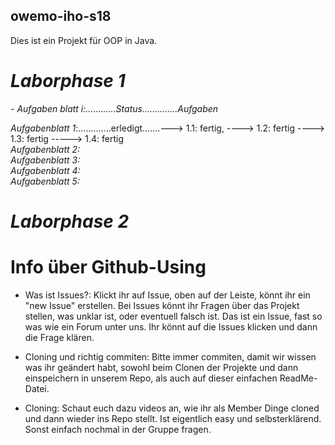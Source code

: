## owemo-iho-s18
Dies ist ein Projekt für OOP in Java.

# *Laborphase 1*    

*- Aufgaben blatt i:............Status..............Aufgaben*

*Aufgabenblatt  1*:.............erledigt.......---> 1.1: fertig, ----> 1.2: fertig ----> 1.3: fertig -----> 1.4: fertig               
*Aufgabenblatt  2:*  
*Aufgabenblatt  3:*  
*Aufgabenblatt  4:*  
*Aufgabenblatt  5:*    

# *Laborphase 2*


# Info über Github-Using

- Was ist Issues?:
Klickt ihr auf Issue, oben auf der Leiste, könnt ihr ein "new Issue" erstellen. Bei Issues könnt ihr Fragen über das Projekt stellen, was unklar ist, oder eventuell falsch ist. Das ist ein Issue, fast so was wie ein Forum unter uns. Ihr könnt auf die Issues klicken und dann die Frage klären. 

- Cloning und richtig commiten: 
Bitte immer commiten, damit wir wissen was ihr geändert habt, sowohl beim Clonen der Projekte und dann einspeichern in unserem Repo, als auch auf dieser einfachen ReadMe-Datei. 

- Cloning:
Schaut euch dazu videos an, wie ihr als Member Dinge cloned und dann wieder ins Repo stellt. Ist eigentlich easy und selbsterklärend. Sonst einfach nochmal in der Gruppe fragen. 
